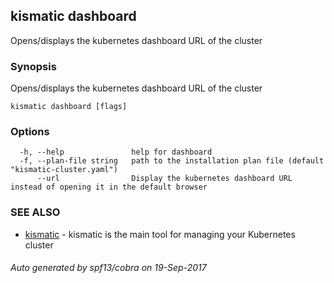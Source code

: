 ## kismatic dashboard

Opens/displays the kubernetes dashboard URL of the cluster

### Synopsis


Opens/displays the kubernetes dashboard URL of the cluster

```
kismatic dashboard [flags]
```

### Options

```
  -h, --help               help for dashboard
  -f, --plan-file string   path to the installation plan file (default "kismatic-cluster.yaml")
      --url                Display the kubernetes dashboard URL instead of opening it in the default browser
```

### SEE ALSO
* [kismatic](kismatic.md)	 - kismatic is the main tool for managing your Kubernetes cluster

###### Auto generated by spf13/cobra on 19-Sep-2017
